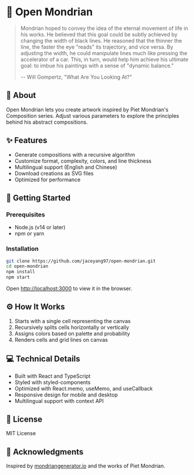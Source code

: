 # 🎨 Open Mondrian

> Mondrian hoped to convey the idea of the eternal movement of life in his works. He believed that this goal could be subtly achieved by changing the width of black lines. He reasoned that the thinner the line, the faster the eye "reads" its trajectory, and vice versa. By adjusting the width, he could manipulate lines much like pressing the accelerator of a car. This, in turn, would help him achieve his ultimate goal: to imbue his paintings with a sense of "dynamic balance."
> 
> -- Will Gompertz, "What Are You Looking At?"

## 📖 About

Open Mondrian lets you create artwork inspired by Piet Mondrian's Composition series. Adjust various parameters to explore the principles behind his abstract compositions.

## ✨ Features

- Generate compositions with a recursive algorithm
- Customize format, complexity, colors, and line thickness
- Multilingual support (English and Chinese)
- Download creations as SVG files
- Optimized for performance

## 🚀 Getting Started

### Prerequisites

- Node.js (v14 or later)
- npm or yarn

### Installation

```bash
git clone https://github.com/jaceyang97/open-mondrian.git
cd open-mondrian
npm install
npm start
```

Open [http://localhost:3000](http://localhost:3000) to view it in the browser.

## ⚙️ How It Works

1. Starts with a single cell representing the canvas
2. Recursively splits cells horizontally or vertically
3. Assigns colors based on palette and probability
4. Renders cells and grid lines on canvas

## 💻 Technical Details

- Built with React and TypeScript
- Styled with styled-components
- Optimized with React.memo, useMemo, and useCallback
- Responsive design for mobile and desktop
- Multilingual support with context API

## 📄 License

MIT License

## 🙏 Acknowledgments

Inspired by [mondriangenerator.io](https://www.mondriangenerator.io/) and the works of Piet Mondrian.
